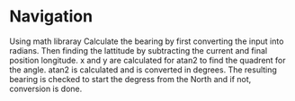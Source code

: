 # Navigation
Using math libraray
Calculate the bearing by first converting the input into radians. Then finding the lattitude by subtracting the current and final position longitude.
x and y are calculated for atan2 to find the quadrent for the angle.  atan2 is calculated and is converted in degrees.
The resulting bearing is checked to start the degress from the North and if not, conversion is done.

